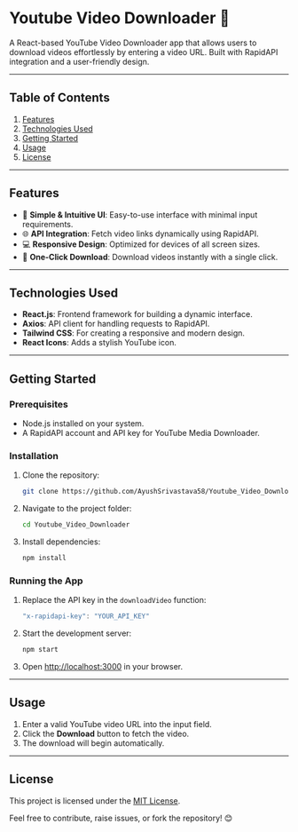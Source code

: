 # Youtube Video Downloader 🎥  

A React-based YouTube Video Downloader app that allows users to download videos effortlessly by entering a video URL. Built with RapidAPI integration and a user-friendly design.  

---

## Table of Contents  
1. [Features](#features)  
2. [Technologies Used](#technologies-used)  
3. [Getting Started](#getting-started)  
4. [Usage](#usage)  
5. [License](#license)  

---

## Features  
- 🎯 **Simple & Intuitive UI**: Easy-to-use interface with minimal input requirements.  
- 🌐 **API Integration**: Fetch video links dynamically using RapidAPI.  
- 💻 **Responsive Design**: Optimized for devices of all screen sizes.  
- 🔗 **One-Click Download**: Download videos instantly with a single click.  

---

## Technologies Used  
- **React.js**: Frontend framework for building a dynamic interface.  
- **Axios**: API client for handling requests to RapidAPI.  
- **Tailwind CSS**: For creating a responsive and modern design.  
- **React Icons**: Adds a stylish YouTube icon.  

---

## Getting Started  

### Prerequisites  
- Node.js installed on your system.  
- A RapidAPI account and API key for YouTube Media Downloader.  

### Installation  
1. Clone the repository:  
   ```bash
   git clone https://github.com/AyushSrivastava58/Youtube_Video_Downloader
   ```  
2. Navigate to the project folder:  
   ```bash
   cd Youtube_Video_Downloader
   ```  
3. Install dependencies:  
   ```bash
   npm install
   ```  

### Running the App  
1. Replace the API key in the `downloadVideo` function:  
   ```javascript
   "x-rapidapi-key": "YOUR_API_KEY"
   ```  
2. Start the development server:  
   ```bash
   npm start
   ```  
3. Open [http://localhost:3000](http://localhost:3000) in your browser.  

---

## Usage  
1. Enter a valid YouTube video URL into the input field.  
2. Click the **Download** button to fetch the video.  
3. The download will begin automatically. 

---

## License  
This project is licensed under the [MIT License](LICENSE).  

Feel free to contribute, raise issues, or fork the repository! 😊  